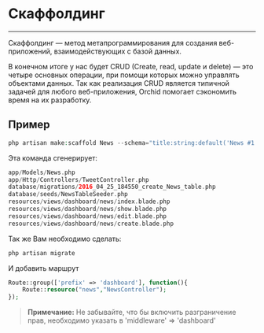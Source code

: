 # Скаффолдинг
----------

Скаффолдинг — метод метапрограммирования для создания веб-приложений, взаимодействующих с базой данных.

В конечном итоге у нас будет CRUD (Create, read, update и delete) — это четыре основных операции, при помощи которых можно управлять объектами данных.
Так как реализация CRUD является типичной задачей для любого веб-приложения, Orchid помогает сэкономить время на их разработку.



## Пример


```php
php artisan make:scaffold News --schema="title:string:default('News #1'), body:text"
```
Эта команда сгенерирует:

```php
app/Models/News.php
app/Http/Controllers/TweetController.php
database/migrations/2016_04_25_184550_create_News_table.php
database/seeds/NewsTableSeeder.php
resources/views/dashboard/news/index.blade.php
resources/views/dashboard/news/show.blade.php
resources/views/dashboard/news/edit.blade.php
resources/views/dashboard/news/create.blade.php
```

Так же Вам необходимо сделать:

```php
php artisan migrate
```

И добавить маршрут

```php
Route::group(['prefix' => 'dashboard'], function(){
    Route::resource("news","NewsController");
});
```



> **Примечание:** Не забывайте, что бы включить разграничение прав, необходимо указать в 'middleware' => 'dashboard'

